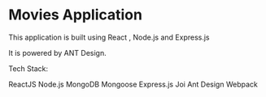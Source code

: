 # Movies Application

This application is built using React , Node.js and Express.js 

It is powered by ANT Design.

Tech Stack:

ReactJS
Node.js
MongoDB
Mongoose
Express.js
Joi
Ant Design
Webpack